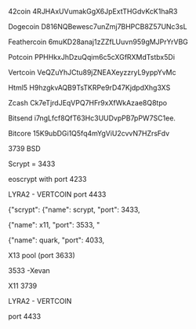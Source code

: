 42coin 4RJHAxUVumakGgX6JpExtTHGdvKcK1haR3

Dogecoin D816NQBewesc7unZmj7BHPCB8Z57UNc3sL

Feathercoin 6muKD28anaj1zZZfLUuvn959gMJPrYrVBG

Potcoin PPHHkxJhDzuQqim6c5cXGfRXMdTstbx5Di

Vertcoin VeQZuYhJCtu89jZNEAXeyzzryL9yppYvMc

Html5 H9hzgkvAQB9TsTKRPe9rD47KjdpdXhg3XS

Zcash Ck7eTjrdJEqVPQ7HFr9xXfWkAzae8Q8tpo

Bitsend i7ngLfcf8QfT63Hc3UUDvpPB7pPW7SC1ee.

Bitcore 15K9ubDGi1Q5fq4mYgViU2cvvN7HZrsFdv

3739 BSD

Scrypt = 3433

eoscrypt with port 4233

LYRA2 - VERTCOIN port 4433

{"scrypt": {"name": scrypt, "port": 3433,

{"name": x11, "port": 3533, "

{"name": quark, "port": 4033,

X13 pool (port 3633)

3533 -Xevan

X11 3739

LYRA2 - VERTCOIN

port 4433
